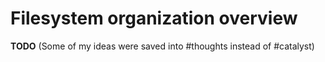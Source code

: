 # Filesystem organization overview

**TODO**
(Some of my ideas were saved into #thoughts instead of #catalyst)